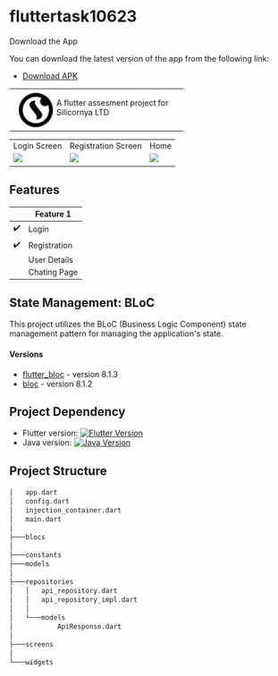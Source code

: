 # fluttertask10623

Download the App

You can download the latest version of the app from the following link:

- [Download APK](https://github.com/NaimurDev/flutter-task106/releases/download/pre-release/flutter-task-106-v1.apk)

<table>
  <tr>
    <td>
      <img src="assets/logo.png" height=70 align="left"> 
    <p>A flutter assesment project for Silicornya LTD
      </p>
    </td>
  </tr>
</table>
<table>
  <tr>
     <td>Login Screen</td>
    <td>Registration Screen</td>
     <td>Home</td>
  </tr>
  <tr>
    <td><img src="https://scontent.fdac22-1.fna.fbcdn.net/v/t1.15752-9/349041281_205909042347626_3998301145642385048_n.jpg?_nc_cat=111&ccb=1-7&_nc_sid=ae9488&_nc_eui2=AeGxEseqMi_u2dQ8d-hv9FKJYxv8dAa-hd1jG_x0Br6F3V-o_K3NvaVwbmIHb5nJbULF-5oEAfoo12cU9En_PXvE&_nc_ohc=upIjlKG0pPYAX98WmQU&_nc_ht=scontent.fdac22-1.fna&oh=03_AdTcjDCiMmyYzG2Z0IYfzmNTwDgSOOnL5INll03EOHxI1A&oe=64ACE30D" width=270 ></td>
    <td><img src="https://scontent.fdac22-1.fna.fbcdn.net/v/t1.15752-9/349035076_711813994036834_137975214236509696_n.jpg?_nc_cat=111&ccb=1-7&_nc_sid=ae9488&_nc_eui2=AeFYOs3goGhnn5JVHmPsXpBsfXKBOnEM1WZ9coE6cQzVZgIWMFFrvR8qjJEgTQ8TDzW38jJg9_J-jMoeAimronXQ&_nc_ohc=Dtdb1gkBrocAX-o_Blu&_nc_oc=AQmB6uakq2oHRELVLGfNdhYSSCqJ2FFEinI4_hIVz794oG10tzGlXJSqdfdysgph_OA&_nc_ht=scontent.fdac22-1.fna&oh=03_AdTl83aHSiMCjg8tPqppmd6vEFCUNKlVgbB_rhKV8lB2kA&oe=64ACD896" width=270 ></td>
    <td><img src="https://scontent.fdac22-1.fna.fbcdn.net/v/t1.15752-9/353129197_628705552518043_1844078260608606114_n.jpg?_nc_cat=105&ccb=1-7&_nc_sid=ae9488&_nc_eui2=AeFyNLBPbtfj0cfIkawuzVhnmX37d-krkL2Zfft36SuQvVWQ1uHnIvJdasyHw5q2ibItRuLeo6sDtNg5RnabRlVq&_nc_ohc=APXI6HgVu38AX-LxNCP&_nc_ht=scontent.fdac22-1.fna&oh=03_AdRmykLTTMAnDW1LKhW3An7hIr7lXNmfydSPI4pnzYpcDg&oe=64ACD640" width=270 ></td>
  </tr>
 </table>

## Features
|   | Feature 1 |
|---|-----------|
| ✔️ | Login |
| ✔️ | Registration |
|   | User Details |
|   | Chating Page |

## State Management: BLoC

This project utilizes the BLoC (Business Logic Component) state management pattern for managing the application's state.

#### Versions

- [flutter_bloc](https://pub.dev/packages/flutter_bloc) - version 8.1.3
- [bloc](https://pub.dev/packages/bloc) - version 8.1.2

## Project Dependency
- Flutter version: [![Flutter Version](https://img.shields.io/badge/flutter-%5E3.7.11-blue)](https://flutter.dev/)
- Java version: [![Java Version](https://img.shields.io/badge/java-%3E%3D11-orange)](https://www.java.com/)


## Project Structure

```
│   app.dart
│   config.dart
│   injection_container.dart
│   main.dart
│
├───blocs
│
├───constants
├───models
│
├───repositories
│   │   api_repository.dart
│   │   api_repository_impl.dart
│   │
│   └───models
│           ApiResponse.dart
│
├───screens
│
└───widgets

```
